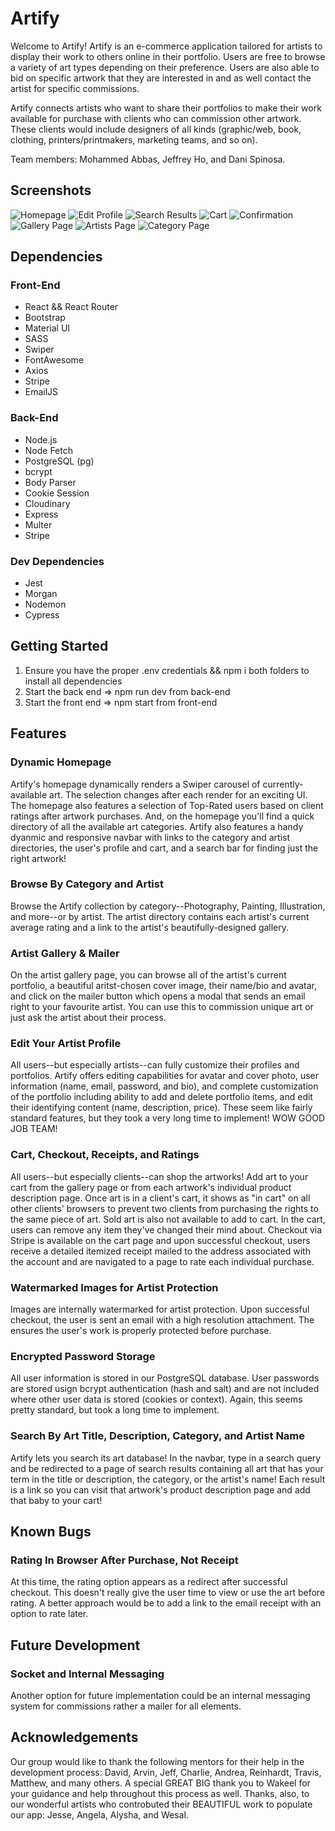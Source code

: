 # Artify

Welcome to Artify! Artify is an e-commerce application tailored for artists to display their work to others online in their portfolio. Users are free to browse a variety of art types depending on their preference. Users are also able to bid on specific artwork that they are interested in and as well contact the artist for specific commissions. 

Artify connects artists who want to share their portfolios to make their work available for purchase with clients who can commission other artwork. These clients would include designers of all kinds (graphic/web, book, clothing, printers/printmakers, marketing teams, and so on). 

Team members: Mohammed Abbas, Jeffrey Ho, and Dani Spinosa. 

## Screenshots

![Homepage](https://github.com/ynot9042/Finals/blob/master/front-end/public/images/screenshots/Homepage.png "Artify Homepage")
![Edit Profile](https://github.com/ynot9042/Finals/blob/master/front-end/public/images/screenshots/Edit.png "Artify Edit Profile Page")
![Search Results](https://github.com/ynot9042/Finals/blob/master/front-end/public/images/screenshots/Search.png "Artify Search Results for Term 'Try'")
![Cart](https://github.com/ynot9042/Finals/blob/master/front-end/public/images/screenshots/Cart.png "Artify Cart Page")
![Confirmation](https://github.com/ynot9042/Finals/blob/master/front-end/public/images/screenshots/Confirmation.png "Artify Confirmation Page After Successful Checkout")
![Gallery Page](https://github.com/ynot9042/Finals/blob/master/front-end/public/images/screenshots/Gallery.png "Artify Artist Gallery")
![Artists Page](https://github.com/ynot9042/Finals/blob/master/front-end/public/images/screenshots/Artists.png "Artify Artists Directory")
![Category Page](https://github.com/ynot9042/Finals/blob/master/front-end/public/images/screenshots/Categories.png "Artify Category Directory")


## Dependencies

### Front-End
- React && React Router
- Bootstrap
- Material UI
- SASS
- Swiper
- FontAwesome
- Axios
- Stripe
- EmailJS

### Back-End
- Node.js
- Node Fetch
- PostgreSQL (pg)
- bcrypt
- Body Parser
- Cookie Session
- Cloudinary
- Express
- Multer
- Stripe

### Dev Dependencies
- Jest
- Morgan
- Nodemon
- Cypress

## Getting Started
1. Ensure you have the proper .env credentials && npm i both folders to install all dependencies
2. Start the back end => npm run dev from back-end
3. Start the front end => npm start from front-end

## Features

### Dynamic Homepage

Artify's homepage dynamically renders a Swiper carousel of currently-available art. The selection changes after each render for an exciting UI. The homepage also features a selection of Top-Rated users based on client ratings after artwork purchases. And, on the homepage you'll find a quick directory of all the available art categories. Artify also features a handy dyanmic and responsive navbar with links to the category and artist directories, the user's profile and cart, and a search bar for finding just the right artwork! 

### Browse By Category and Artist

Browse the Artify collection by category--Photography, Painting, Illustration, and more--or by artist. The artist directory contains each artist's current average rating and a link to the artist's beautifully-designed gallery.

### Artist Gallery & Mailer

On the artist gallery page, you can browse all of the artist's current portfolio, a beautiful aritst-chosen cover image, their name/bio and avatar, and click on the mailer button which opens a modal that sends an email right to your favourite artist. You can use this to commission unique art or just ask the artist about their process. 

### Edit Your Artist Profile

All users--but especially artists--can fully customize their profiles and portfolios. Artify offers editing capabilities for avatar and cover photo, user information (name, email, password, and bio), and complete customization of the portfolio including ability to add and delete portfolio items, and edit their identifying content (name, description, price). These seem like fairly standard features, but they took a very long time to implement! WOW GOOD JOB TEAM! 

### Cart, Checkout, Receipts, and Ratings

All users--but especially clients--can shop the artworks! Add art to your cart from the gallery page or from each artwork's individual product description page. Once art is in a client's cart, it shows as "in cart" on all other clients' browsers to prevent two clients from purchasing the rights to the same piece of art. Sold art is also not available to add to cart. In the cart, users can remove any item they've changed their mind about. Checkout via Stripe is available on the cart page and upon successful checkout, users receive a detailed itemized receipt mailed to the address associated with the account and are navigated to a page to rate each individual purchase. 

### Watermarked Images for Artist Protection

Images are internally watermarked for artist protection. Upon successful checkout, the user is sent an email with a high resolution attachment. The ensures the user's work is properly protected before purchase. 

### Encrypted Password Storage

All user information is stored in our PostgreSQL database. User passwords are stored usign bcrypt authentication (hash and salt) and are not included where other user data is stored (cookies or context). Again, this seems pretty standard, but took a long time to implement. 

### Search By Art Title, Description, Category, and Artist Name

Artify lets you search its art database! In the navbar, type in a search query and be redirected to a page of search results containing all art that has your term in the title or description, the category, or the artist's name! Each result is a link so you can visit that artwork's product description page and add that baby to your cart! 

## Known Bugs

### Rating In Browser After Purchase, Not Receipt

At this time, the rating option appears as a redirect after successful checkout. This doesn't really give the user time to view or use the art before rating. A better approach would be to add a link to the email receipt with an option to rate later. 

## Future Development

### Socket and Internal Messaging

Another option for future implementation could be an internal messaging system for commissions rather a mailer for all elements. 

## Acknowledgements

Our group would like to thank the following mentors for their help in the development process: David, Arvin, Jeff, Charlie, Andrea, Reinhardt, Travis, Matthew, and many others. A special GREAT BIG thank you to Wakeel for your guidance and help throughout this process as well. Thanks, also, to our wonderful artists who controbuted their BEAUTIFUL work to populate our app: Jesse, Angela, Alysha, and Wesal. 

